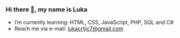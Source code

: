 ### Hi there 👋, my name is Luka
- I’m currently learning: HTML, CSS, JavaScript, PHP, SQL and C#
- Reach me via e-mail: lukacrljic7@gmail.com
